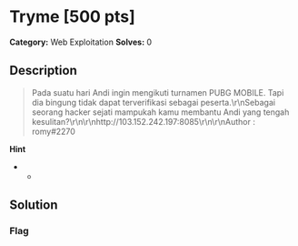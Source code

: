 # Tryme [500 pts]

**Category:** Web Exploitation
**Solves:** 0

## Description
>Pada suatu hari Andi ingin mengikuti turnamen PUBG MOBILE. Tapi dia bingung tidak dapat terverifikasi sebagai peserta.\r\nSebagai seorang hacker sejati mampukah kamu membantu Andi yang tengah kesulitan?\r\n\r\nhttp://103.152.242.197:8085\r\n\r\nAuthor : romy#2270

**Hint**
* -

## Solution

### Flag

